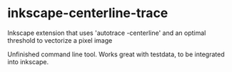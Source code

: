 inkscape-centerline-trace
=========================

Inkscape extension that uses 'autotrace -centerline' and an optimal threshold to vectorize a pixel image

Unfinished command line tool. 
Works great with testdata, to be integrated into inkscape.
